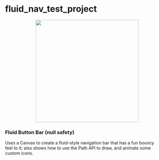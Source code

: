 # fluid_nav_test_project

<img align="center" hspace=100 src="https://flutter.gskinner.com/vignettes/previews/liquid_nav_edited_sm.gif?" width="337" /></a>
<h3>Fluid Button Bar (null safety)</h3></a>
<p>Uses a Canvas to create a fluid-style navigation bar that has a fun bouncy feel to it; also shows how to use the Path API to draw, and animate some custom icons. </p>

<br/><br/><br/><br/><br/><br/>
